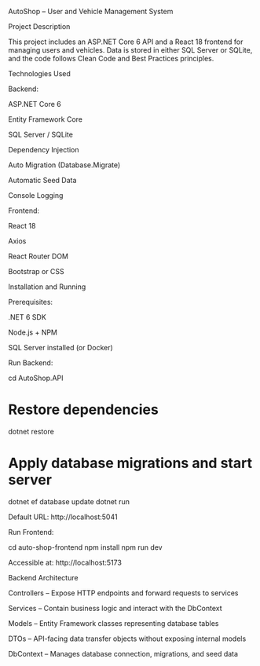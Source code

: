 AutoShop – User and Vehicle Management System

Project Description

This project includes an ASP.NET Core 6 API and a React 18 frontend for managing users and vehicles. Data is stored in either SQL Server or SQLite, and the code follows Clean Code and Best Practices principles.

Technologies Used

Backend:

ASP.NET Core 6

Entity Framework Core

SQL Server / SQLite

Dependency Injection

Auto Migration (Database.Migrate)

Automatic Seed Data

Console Logging

Frontend:

React 18

Axios

React Router DOM

Bootstrap or CSS

Installation and Running

Prerequisites:

.NET 6 SDK

Node.js + NPM

SQL Server installed (or Docker)

Run Backend:

cd AutoShop.API
# Restore dependencies
dotnet restore
# Apply database migrations and start server
dotnet ef database update
dotnet run

Default URL: http://localhost:5041

Run Frontend:

cd auto-shop-frontend
npm install
npm run dev

Accessible at: http://localhost:5173

Backend Architecture

Controllers – Expose HTTP endpoints and forward requests to services

Services – Contain business logic and interact with the DbContext

Models – Entity Framework classes representing database tables

DTOs – API-facing data transfer objects without exposing internal models

DbContext – Manages database connection, migrations, and seed data




